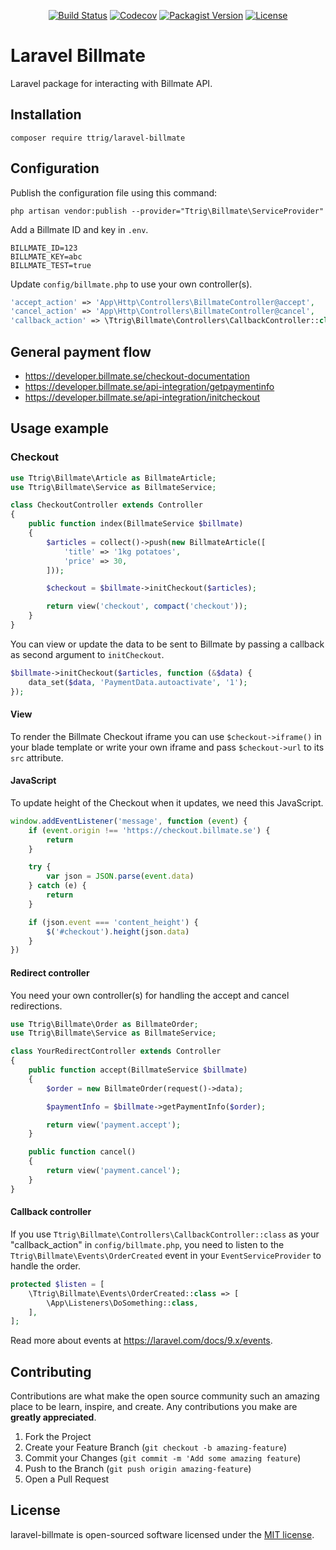 <p align="center">
<a href="https://github.com/ttrig/laravel-billmate/actions"><img src="https://github.com/ttrig/laravel-billmate/actions/workflows/build.yml/badge.svg" alt="Build Status"></a>
<a href="https://codecov.io/gh/ttrig/laravel-billmate"><img src="https://img.shields.io/codecov/c/github/ttrig/laravel-billmate/master.svg" alt="Codecov"></a>
<a href="https://packagist.org/packages/ttrig/laravel-billmate"><img alt="Packagist Version" src="https://img.shields.io/packagist/v/ttrig/laravel-billmate"></a>
<a href="https://github.com/ttrig/laravel-billmate/blob/master/LICENSE.md"><img src="https://img.shields.io/github/license/ttrig/laravel-billmate.svg" alt="License"></a>
</p>

# Laravel Billmate

Laravel package for interacting with Billmate API.

## Installation

```shell
composer require ttrig/laravel-billmate
```

## Configuration

Publish the configuration file using this command:

```shell
php artisan vendor:publish --provider="Ttrig\Billmate\ServiceProvider"
```

Add a Billmate ID and key in `.env`.

```shell
BILLMATE_ID=123
BILLMATE_KEY=abc
BILLMATE_TEST=true
```

Update `config/billmate.php` to use your own controller(s).

```php
'accept_action' => 'App\Http\Controllers\BillmateController@accept',
'cancel_action' => 'App\Http\Controllers\BillmateController@cancel',
'callback_action' => \Ttrig\Billmate\Controllers\CallbackController::class,
```

## General payment flow

* https://developer.billmate.se/checkout-documentation
* https://developer.billmate.se/api-integration/getpaymentinfo
* https://developer.billmate.se/api-integration/initcheckout

## Usage example

### Checkout

```php
use Ttrig\Billmate\Article as BillmateArticle;
use Ttrig\Billmate\Service as BillmateService;

class CheckoutController extends Controller
{
    public function index(BillmateService $billmate)
    {
        $articles = collect()->push(new BillmateArticle([
            'title' => '1kg potatoes',
            'price' => 30,
        ]));

        $checkout = $billmate->initCheckout($articles);

        return view('checkout', compact('checkout'));
    }
}
```

You can view or update the data to be sent to Billmate by passing a callback
as second argument to `initCheckout`.

```php
$billmate->initCheckout($articles, function (&$data) {
    data_set($data, 'PaymentData.autoactivate', '1');
});
```

#### View

To render the Billmate Checkout iframe you can use `$checkout->iframe()` in
your blade template or write your own iframe and pass `$checkout->url` to its `src`
attribute.

#### JavaScript

To update height of the Checkout when it updates, we need this JavaScript.

```javascript
window.addEventListener('message', function (event) {
    if (event.origin !== 'https://checkout.billmate.se') {
        return
    }

    try {
        var json = JSON.parse(event.data)
    } catch (e) {
        return
    }

    if (json.event === 'content_height') {
        $('#checkout').height(json.data)
    }
})
```

#### Redirect controller

You need your own controller(s) for handling the accept and cancel redirections.

```php
use Ttrig\Billmate\Order as BillmateOrder;
use Ttrig\Billmate\Service as BillmateService;

class YourRedirectController extends Controller
{
    public function accept(BillmateService $billmate)
    {
        $order = new BillmateOrder(request()->data);

        $paymentInfo = $billmate->getPaymentInfo($order);

        return view('payment.accept');
    }

    public function cancel()
    {
        return view('payment.cancel');
    }
}
```

#### Callback controller

If you use `Ttrig\Billmate\Controllers\CallbackController::class` as your
"callback_action" in `config/billmate.php`, you need to listen to the
`Ttrig\Billmate\Events\OrderCreated` event in your `EventServiceProvider`
to handle the order.

```php
protected $listen = [
    \Ttrig\Billmate\Events\OrderCreated::class => [
        \App\Listeners\DoSomething::class,
    ],
];
```

Read more about events at https://laravel.com/docs/9.x/events.

## Contributing

Contributions are what make the open source community such an amazing place to
be learn, inspire, and create.
Any contributions you make are **greatly appreciated**.

1. Fork the Project
2. Create your Feature Branch (`git checkout -b amazing-feature`)
3. Commit your Changes (`git commit -m 'Add some amazing feature`)
4. Push to the Branch (`git push origin amazing-feature`)
5. Open a Pull Request

## License

laravel-billmate is open-sourced software licensed under the [MIT license](./LICENSE.md).
